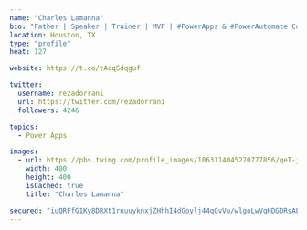 ```yaml
---
name: "Charles Lamanna"
bio: "Father | Speaker | Trainer | MVP | #PowerApps & #PowerAutomate Community Super User | YouTuber Right-pointing triangle http://youtube.com/c/rezadorrani | Learn - Share - Clockwise rightwards and leftwards open circle arrows"
location: Houston, TX
type: "profile"
heat: 127

website: https://t.co/tAcqSdqguf

twitter:
  username: rezadorrani
  url: https://twitter.com/rezadorrani
  followers: 4246

topics:
  - Power Apps

images:
  - url: https://pbs.twimg.com/profile_images/1063114045270777856/qeT-jpWr_400x400.jpg
    width: 400
    height: 400
    isCached: true
    title: "Charles Lamanna"

secured: "iuQRFfG1Ky8DRXt1rnuuyknxjZHhhI4dGoylj44qGvVu/wlgoLwVqHDGDRsALUG1Reqr7zDJoaFJSiKjtYMomyZq3Gk9fn/AdSmTXg/OCMKmQy4sNxDONVeYL6y1Mk1XFXYihn6udf3Zj2XbzBaRnG05UKplmird1yYCNvuHH6F/5/xOC1dB+2p2N/8XFD4ZP8l6t2uEeVJkKT0AJ2gZRQObWiGoygDsFbX1XzPxRYsDVEt+Ap4qxuknc7+NCNECU1PNcv9tOA1U4opoThAb3YJSQynht4b7RALQnvydL7oCPN5Dy9yYMBKDHnJTCl3IxAeOYwXCovx3INuWmjjH/9WuCLE+TIy/VbTq0mA++USi8Sdn6wzzWi4OeCciHnQO3wYIGbUtKTb4vZAnYlfZiVj+2u4g8yOogaSnLxe4AdQ=;Q0r3U54eKDnN47Oa1noHRQ=="
---
```


